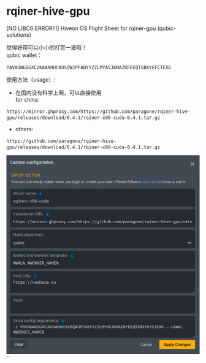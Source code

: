 # rqiner-hive-gpu
[NO LIBC6 ERROR!!!] Hiveon OS Flight Sheet for rqiner-gpu  (qubic-solutions) <br>

觉得好用可以小小的打赏一波哦！<br>
qubic wallet：<br>

```
PAVAGWGIGXCUKAAKHUCKUSQWJPFABYYZZLMYASJKNAZRFEEQTSBXYEFCTEXG
```

使用方法（usage）:<br>
- 在国内没有科学上网，可以直接使用<br>
for china:<br>
```
https://mirror.ghproxy.com/https://github.com/paragone/rqiner-hive-gpu/releases/download/0.4.1/rqiner-x86-cuda-0.4.1.tar.gz
```
- others:<br>
```
https://github.com/paragone/rqiner-hive-gpu/releases/download/0.4.1/rqiner-x86-cuda-0.4.1.tar.gz
```

![My Image](china.png)``
